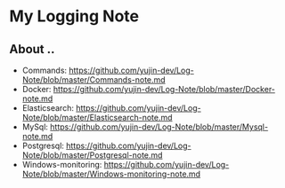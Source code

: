 # My Logging Note

## About .. 
- Commands: https://github.com/yujin-dev/Log-Note/blob/master/Commands-note.md
- Docker: https://github.com/yujin-dev/Log-Note/blob/master/Docker-note.md
- Elasticsearch: https://github.com/yujin-dev/Log-Note/blob/master/Elasticsearch-note.md
- MySql: https://github.com/yujin-dev/Log-Note/blob/master/Mysql-note.md
- Postgresql: https://github.com/yujin-dev/Log-Note/blob/master/Postgresql-note.md
- Windows-monitoring: https://github.com/yujin-dev/Log-Note/blob/master/Windows-monitoring-note.md